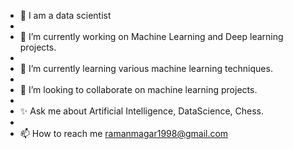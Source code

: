 - 👋 I am a data scientist
- 
- 👀  I’m currently working on Machine Learning and Deep learning projects.
- 
- 🌱 I’m currently learning various machine learning techniques.
- 
- 💞️ I’m looking to collaborate on machine learning projects.
- 
- ✨  Ask me about Artificial Intelligence, DataScience, Chess.
- 
- 📫 How to reach me ramanmagar1998@gmail.com

<!---
Ramanmagar/Ramanmagar is a ✨ special ✨ repository because its `README.md` (this file) appears on your GitHub profile.
You can click the Preview link to take a look at your changes.
--->
